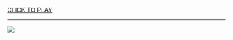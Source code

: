 
<a href="https://premium76.site?title=clicker_games_unblocked&ref=13M">CLICK TO PLAY</a></h3>
<hr>

<a href="https://premium76.site?title=clicker_games_unblocked&ref=13M"><img src="https://clearcache.store/games.png"></a>



